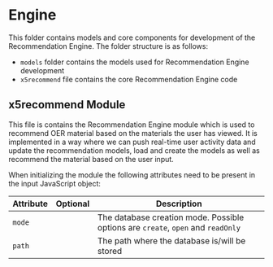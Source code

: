 # Engine

This folder contains models and core components for development of the Recommendation Engine. 
The folder structure is as follows:

- `models` folder contains the models used for Recommendation Engine development
- `x5recommend` file contains the core Recommendation Engine code 

## x5recommend Module

This file is contains the Recommendation Engine module which is used to recommend OER material based
on the materials the user has viewed. It is implemented in a way where we can push real-time user activity 
data and update the recommendation models, load and create the models as well as recommend the material
based on the user input. 

When initializing the module the following attributes need to be present in the input JavaScript object:

| Attribute | Optional | Description |
| --------- | -------- | ----------- |
| `mode`    |          | The database creation mode. Possible options are `create`, `open` and `readOnly` |
| `path`    |          | The path where the database is/will be stored |